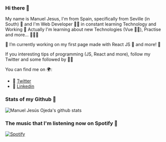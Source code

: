 ### Hi there 👋

My name is Manuel Jesus, I'm from Spain, specifically from Seville (in South) 🧡 and I'm Web Developer 👨‍💻 in constant learning Technology and Working 💪
Actually I'm learning about new Technologies (Vue 💚🚀), Practise and more... 👨‍💻💪

🔭 I’m currently working on my first page made with React JS 💙 and more! 🦄

If you interesting tips of programming (JS, React and more), follow my Twitter and some followed by 🤗💡

You can find me on 🌍:

- 💫 [Twitter](https://twitter.com/mjesusoj)
- 💫 [Linkedin](https://linkedin.com/in/mjesusoj)

<!--
**mjesusoj/mjesusoj** is a ✨ _special_ ✨ repository because its `README.md` (this file) appears on your GitHub profile.

Here are some ideas to get you started:

- 🔭 I’m currently working on ...
- 🌱 I’m currently learning ...
- 👯 I’m looking to collaborate on ...
- 🤔 I’m looking for help with ...
- 💬 Ask me about ...
- 📫 How to reach me: ...
- 😄 Pronouns: ...
- ⚡ Fun fact: ...
-->

### Stats of my Github 🚀
![Manuel Jesús Ojeda's github stats](https://github-readme-stats.vercel.app/api?username=mjesusoj&show_icons=true&theme=dracula&hide_border=true)

### The music that I'm listening now on Spotify 🚀
[![Spotify](https://spotify-playing-now-nine.vercel.app/api/spotify)](https://open.spotify.com/user/jesusminecrafter)
